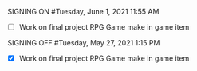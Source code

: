 SIGNING ON
#Tuesday, June 1, 2021 11:55 AM
- [ ] Work on final project RPG Game make in game item



SIGNING OFF
#Tuesday, May 27, 2021 1:15 PM
- [x] Work on final project RPG Game make in game item
